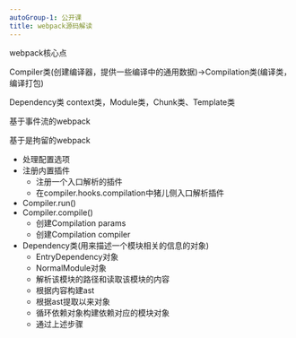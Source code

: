 ```yaml
---
autoGroup-1: 公开课
title: webpack源码解读
---
```



webpack核心点

Compiler类(创建编译器，提供一些编译中的通用数据)->Compilation类(编译类，编译打包)

Dependency类 context类，Module类，Chunk类、Template类


基于事件流的webpack

基于是拘留的webpack


- 处理配置选项
- 注册内置插件
    - 注册一个入口解析的插件
    - 在compiler.hooks.compilation中猪儿侧入口解析插件
- Compiler.run()
- Compiler.compile()
    - 创建Compilation params
    - 创建Compilation compiler
- Dependency类(用来描述一个模块相关的信息的对象)
    - EntryDependency对象
    - NormalModule对象
    - 解析该模块的路径和读取该模块的内容
    - 根据内容构建ast
    - 根据ast提取以来对象
    - 循环依赖对象构建依赖对应的模块对象
    - 通过上述步骤